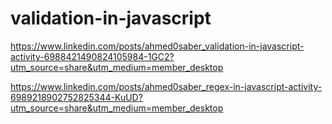 # validation-in-javascript

https://www.linkedin.com/posts/ahmed0saber_validation-in-javascript-activity-6988421490824105984-1GC2?utm_source=share&utm_medium=member_desktop

https://www.linkedin.com/posts/ahmed0saber_regex-in-javascript-activity-6989218902752825344-KuUD?utm_source=share&utm_medium=member_desktop
